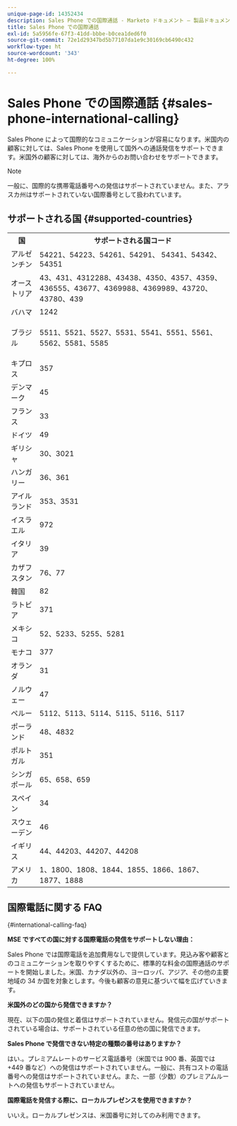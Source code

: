 ```yaml
---
unique-page-id: 14352434
description: Sales Phone での国際通話 - Marketo ドキュメント — 製品ドキュメント
title: Sales Phone での国際通話
exl-id: 5a5956fe-67f3-41dd-bbbe-b0cea1ded6f0
source-git-commit: 72e1d29347bd5b77107da1e9c30169cb6490c432
workflow-type: ht
source-wordcount: '343'
ht-degree: 100%

---
```


# Sales Phone での国際通話 {#sales-phone-international-calling}

Sales Phone によって国際的なコミュニケーションが容易になります。米国内の顧客に対しては、Sales Phone を使用して国外への通話発信をサポートできます。米国外の顧客に対しては、海外からのお問い合わせをサポートできます。

>[!NOTE]
>
>一般に、国際的な携帯電話番号への発信はサポートされていません。また、アラスカ州はサポートされていない国際番号として扱われています。

## サポートされる国 {#supported-countries}

<table> 
 <tbody> 
  <tr> 
   <th>国</th> 
   <th>サポートされる国コード</th> 
  </tr> 
  <tr> 
   <td colspan="1">アルゼンチン</td> 
   <td colspan="1">54221、54223、54261、54291、 54341、54342、54351</td> 
  </tr> 
  <tr> 
   <td colspan="1">オーストリア</td> 
   <td colspan="1">43、431、4312288、43438、4350、4357、4359、436555、43677、4369988、4369989、43720、43780、439</td> 
  </tr> 
  <tr> 
   <td colspan="1">バハマ</td> 
   <td colspan="1">1242</td> 
  </tr> 
  <tr> 
   <td><p>ブラジル</p></td> 
   <td>5511、5521、5527、5531、5541、5551、5561、5562、5581、5585</td> 
  </tr> 
  <tr> 
   <td>キプロス </td> 
   <td>357</td> 
  </tr> 
  <tr> 
   <td colspan="1">デンマーク </td> 
   <td colspan="1">45</td> 
  </tr> 
  <tr> 
   <td colspan="1">フランス</td> 
   <td colspan="1">33</td> 
  </tr> 
  <tr> 
   <td>ドイツ</td> 
   <td>49</td> 
  </tr> 
  <tr> 
   <td>ギリシャ </td> 
   <td>30、3021</td> 
  </tr> 
  <tr> 
   <td>ハンガリー</td> 
   <td>36、361</td> 
  </tr> 
  <tr> 
   <td colspan="1">アイルランド </td> 
   <td colspan="1">353、3531</td> 
  </tr> 
  <tr> 
   <td>イスラエル</td> 
   <td>972</td> 
  </tr> 
  <tr> 
   <td colspan="1">イタリア</td> 
   <td colspan="1">39</td> 
  </tr> 
  <tr> 
   <td colspan="1">カザフスタン </td> 
   <td colspan="1">76、77</td> 
  </tr> 
  <tr> 
   <td colspan="1">韓国</td> 
   <td colspan="1">82</td> 
  </tr> 
  <tr> 
   <td colspan="1">ラトビア </td> 
   <td colspan="1">371</td> 
  </tr> 
  <tr> 
   <td colspan="1">メキシコ</td> 
   <td colspan="1">52、5233、5255、5281</td> 
  </tr> 
  <tr> 
   <td>モナコ</td> 
   <td>377</td> 
  </tr> 
  <tr> 
   <td>オランダ </td> 
   <td>31</td> 
  </tr> 
  <tr> 
   <td colspan="1">ノルウェー </td> 
   <td colspan="1">47</td> 
  </tr> 
  <tr> 
   <td colspan="1">ペルー </td> 
   <td colspan="1">5112、5113、5114、5115、5116、5117</td> 
  </tr> 
  <tr> 
   <td colspan="1">ポーランド </td> 
   <td colspan="1">48、4832</td> 
  </tr> 
  <tr> 
   <td colspan="1">ポルトガル </td> 
   <td colspan="1">351</td> 
  </tr> 
  <tr> 
   <td colspan="1">シンガポール </td> 
   <td colspan="1">65、658、659</td> 
  </tr> 
  <tr> 
   <td colspan="1">スペイン </td> 
   <td colspan="1">34</td> 
  </tr> 
  <tr> 
   <td colspan="1">スウェーデン </td> 
   <td colspan="1">46</td> 
  </tr> 
  <tr> 
   <td colspan="1">イギリス</td> 
   <td colspan="1">44、44203、44207、44208</td> 
  </tr> 
  <tr> 
   <td>アメリカ</td> 
   <td>1、1800、1808、1844、1855、1866、1867、1877、1888</td> 
  </tr> 
 </tbody> 
</table>

## 国際電話に関する FAQ

{#international-calling-faq}

**MSE ですべての国に対する国際電話の発信をサポートしない理由：**

Sales Phone では国際電話を追加費用なしで提供しています。見込み客や顧客とのコミュニケーションを取りやすくするために、標準的な料金の国際通話のサポートを開始しました。米国、カナダ以外の、ヨーロッパ、アジア、その他の主要地域の 34 か国を対象とします。今後も顧客の意見に基づいて幅を広げていきます。

**米国外のどの国から発信できますか？**

現在、以下の国の発信と着信はサポートされていません。発信元の国がサポートされている場合は、サポートされている任意の他の国に発信できます。

**Sales Phone で発信できない特定の種類の番号はありますか？**

はい.。プレミアムレートのサービス電話番号（米国では 900 番、英国では +449 番など）への発信はサポートされていません。一般に、共有コストの電話番号への発信はサポートされていません。また、一部（少数）のプレミアムルートへの発信もサポートされていません。

**国際電話を発信する際に、ローカルプレゼンスを使用できますか？**

いいえ。ローカルプレゼンスは、米国番号に対してのみ利用できます。
